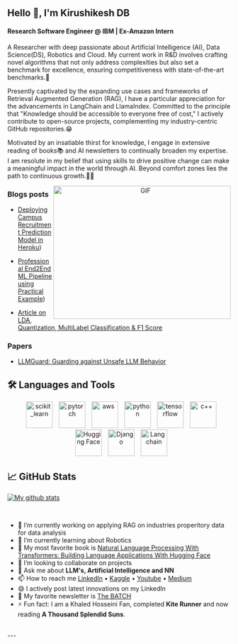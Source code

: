 <h2 align="left">Hello 👋, I'm Kirushikesh DB</h2>
<h4 align="left">Research Software Engineer @ IBM | Ex-Amazon Intern</h4>

A Researcher with deep passionate about Artificial Intelligence (AI), Data Science(DS), Robotics and Cloud. My current work in R&D involves crafting novel algorithms that not only address complexities but also set a benchmark for excellence, ensuring competitiveness with state-of-the-art benchmarks.🗼

Presently captivated by the expanding use cases and frameworks of Retrieval Augmented Generation (RAG), I have a particular appreciation for the advancements in LangChain and LlamaIndex. Committed to the principle that "Knowledge should be accessible to everyone free of cost," I actively contribute to open-source projects, complementing my industry-centric GitHub repositories.😁

Motivated by an insatiable thirst for knowledge, I engage in extensive reading of books📚 and AI newsletters to continually broaden my expertise. I am resolute in my belief that using skills to drive positive change can make a meaningful impact in the world through AI. Beyond comfort zones lies the path to continuous growth.🏋️‍♂️

<a target="_blank" align="center">
  <img align="right" top="500" height="300" width="400" alt="GIF" src="https://media.giphy.com/media/SWoSkN6DxTszqIKEqv/giphy.gif">
</a>

### Blogs posts

<!-- BLOG-POST-LIST:START -->

- [Deploying Campus Recruitment Prediction Model in Heroku](https://medium.com/@tempmail.krooz/deploying-campus-recruitment-prediction-model-using-flask-f6b0509d0a33))

- [Professional End2End ML Pipeline using Practical Example](https://medium.com/@tempmail.krooz/professional-end2end-ml-pipeline-using-practical-example-11d2d3e1edbf))

- [Article on LDA, Quantization, MultiLabel Classification & F1 Score](https://medium.com/@techwithkrooz/weekly-learning-1-lda-quantization-multilabel-classification-f1-score-46fd1efafc41)

<!-- BLOG-POST-LIST:END -->

### Papers

- [LLMGuard: Guarding against Unsafe LLM Behavior]()

## 🛠️ Languages and Tools
<p align="center"> 
  <a style="margin-left: 10px; href="https://scikit-learn.org/" target="_blank"> <img src="https://upload.wikimedia.org/wikipedia/commons/0/05/Scikit_learn_logo_small.svg" alt="scikit_learn" width="60" height="60"/> </a> 
  <a style="margin-left: 10px; href="https://pytorch.org/" target="_blank"> <img src="https://upload.wikimedia.org/wikipedia/commons/9/96/Pytorch_logo.png" alt="pytorch" width="60" height="60"/> </a>
  <a style="margin-left: 10px; href="https://aws.amazon.com/" target="_blank"> <img src="https://upload.wikimedia.org/wikipedia/commons/9/93/Amazon_Web_Services_Logo.svg" alt="aws" width="60" height="60"/> </a>
  <a style="margin-left: 10px; href="https://www.python.org/" target="_blank"> <img src="https://upload.wikimedia.org/wikipedia/commons/c/c3/Python-logo-notext.svg" alt="python" width="60" height="60"/> </a>
  <a style="margin-left: 10px; href="https://www.tensorflow.org/" target="_blank"> <img src="https://upload.wikimedia.org/wikipedia/commons/2/2d/Tensorflow_logo.svg" alt="tensorflow" width="60" height="60"/> </a>
  <a style="margin-left: 10px; href="https://cplusplus.com/" target="_blank"> <img src="https://upload.wikimedia.org/wikipedia/commons/1/18/ISO_C%2B%2B_Logo.svg" alt="c++" width="60" height="60"/> </a>
  <a style="margin-left: 10px; href="https://huggingface.co/" target="_blank"> <img src="https://upload.wikimedia.org/wikipedia/commons/e/ef/Noto_Emoji_v2.034_1f917.svg" alt="Hugging Face" width="60" height="60"/> </a>
  <a style="margin-left: 10px; href="https://www.djangoproject.com/" target="_blank"> <img src="https://upload.wikimedia.org/wikipedia/commons/7/75/Django_logo.svg" alt="Django" width="60" height="60"/> </a>
  <a style="margin-left: 10px; href="https://www.langchain.com/" target="_blank"> <img src="https://upload.wikimedia.org/wikipedia/commons/3/3f/LangChain_logo.png" alt="Langchain" width="60" height="60"/> </a>
</p>


## &#x1f4c8; GitHub Stats

[![My github stats](https://github-readme-stats.vercel.app/api?username=Kirushikesh&count_private=true&show_icons=true&theme=shades-of-purple)](https://github.com/anuraghazra/github-readme-stats)

<br/>

- 🔭 I’m currently working on applying RAG on industries properitory data for data analysis
- 🌱 I’m currently learning about Robotics
- 📝 My most favorite book is [Natural Language Processing With Transformers: Building Language Applications With Hugging Face](https://www.oreilly.com/library/view/natural-language-processing/9781098136789/)
- 👯 I’m looking to collaborate on projects
- 💬 Ask me about **LLM's, Artificial Intelligence and NN**
- 📫 How to reach me [LinkedIn]() • [Kaggle]() • [Youtube]() • [Medium]()
- 😄 I actively post latest innovations on my LinkedIn
- 📕 My favorite newsletter is [The BATCH](https://www.deeplearning.ai/the-batch/)
- ⚡ Fun fact: I am a Khaled Hosseini Fan, completed **Kite Runner** and now reading **A Thousand Splendid Suns**.

<br/>
---

<!--
**Kirushikesh/Kirushikesh** is a ✨ _special_ ✨ repository because its `README.md` (this file) appears on your GitHub profile.

Here are some ideas to get you started:

- 🔭 I’m currently working on ...
- 🌱 I’m currently learning ...
- 👯 I’m looking to collaborate on ...
- 🤔 I’m looking for help with ...
- 💬 Ask me about ...
- 📫 How to reach me: ...
- 😄 Pronouns: ...
- ⚡ Fun fact: ...
-->

